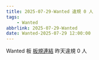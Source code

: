 ```yaml
---
title: 2025-07-29-Wanted 違規 0 人
tags:
    - Wanted
abbrlink: 2025-07-29-Wanted
date: Wanted-2025-07-29 12:00:00
---
```

Wanted 板 [板規連結](https://www.ptt.cc/bbs/Wanted/M.1608829773.A.D3B.html)
昨天違規 0 人
